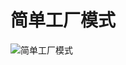 # 简单工厂模式
![简单工厂模式](https://github.com/elvinzeng/java-design-pattern-samples/raw/master/simple-factory/diagrams/simple-factory.png "simple-factory")
